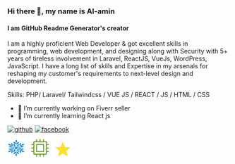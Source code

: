 ### Hi there 👋, my name is Al-amin
#### I am GitHub Readme Generator's creator
I am a highly proficient Web Developer & got excellent skills in programming, web development, and designing along with Security with 5+ years of tireless involvement in Laravel, ReactJS, VueJs, WordPress, JavaScript. I have a long list of skills and Expertise in my arsenals for reshaping my customer's requirements to next-level design and development.

Skills: PHP/ Laravel/ Tailwindcss / VUE JS / REACT / JS / HTML / CSS

- 🔭 I’m currently working on Fiverr seller 
- 🌱 I’m currently learning React js 


[<img src='https://cdn.jsdelivr.net/npm/simple-icons@3.0.1/icons/github.svg' alt='github' height='40'>](https://github.com/https://github.com/alamindev)  [<img src='https://cdn.jsdelivr.net/npm/simple-icons@3.0.1/icons/facebook.svg' alt='facebook' height='40'>](https://www.facebook.com/https://www.facebook.com/alamindevbd/)  

<a href='https://archiveprogram.github.com/'><img src='https://raw.githubusercontent.com/acervenky/animated-github-badges/master/assets/acbadge.gif' width='40' height='40'></a> <a href='https://docs.github.com/en/developers'><img src='https://raw.githubusercontent.com/acervenky/animated-github-badges/master/assets/devbadge.gif' width='40' height='40'></a> <a href='https://stars.github.com/'><img src='https://raw.githubusercontent.com/acervenky/animated-github-badges/master/assets/starbadge.gif' width='35' height='35'></a> 

 
